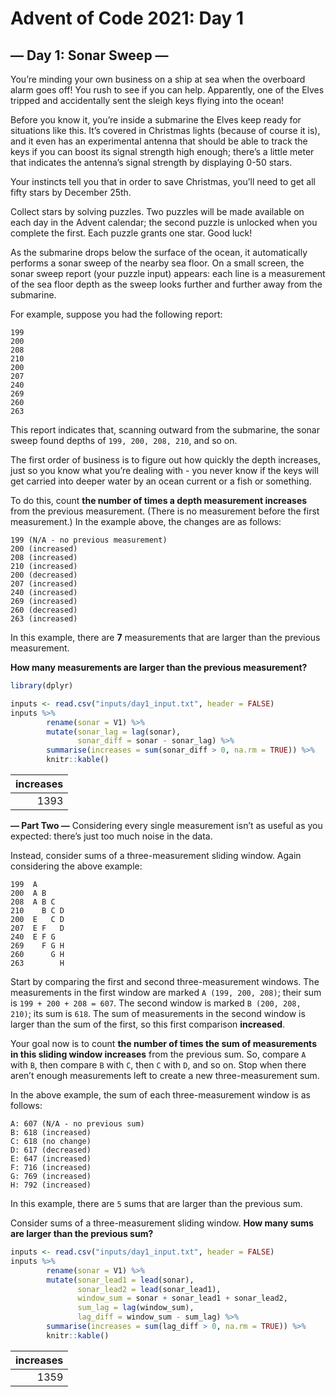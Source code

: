 Advent of Code 2021: Day 1
================

## — Day 1: Sonar Sweep —

You’re minding your own business on a ship at sea when the overboard
alarm goes off! You rush to see if you can help. Apparently, one of the
Elves tripped and accidentally sent the sleigh keys flying into the
ocean!

Before you know it, you’re inside a submarine the Elves keep ready for
situations like this. It’s covered in Christmas lights (because of
course it is), and it even has an experimental antenna that should be
able to track the keys if you can boost its signal strength high enough;
there’s a little meter that indicates the antenna’s signal strength by
displaying 0-50 stars.

Your instincts tell you that in order to save Christmas, you’ll need to
get all fifty stars by December 25th.

Collect stars by solving puzzles. Two puzzles will be made available on
each day in the Advent calendar; the second puzzle is unlocked when you
complete the first. Each puzzle grants one star. Good luck!

As the submarine drops below the surface of the ocean, it automatically
performs a sonar sweep of the nearby sea floor. On a small screen, the
sonar sweep report (your puzzle input) appears: each line is a
measurement of the sea floor depth as the sweep looks further and
further away from the submarine.

For example, suppose you had the following report:

    199
    200
    208
    210
    200
    207
    240
    269
    260
    263

This report indicates that, scanning outward from the submarine, the
sonar sweep found depths of `199, 200, 208, 210`, and so on.

The first order of business is to figure out how quickly the depth
increases, just so you know what you’re dealing with - you never know if
the keys will get carried into deeper water by an ocean current or a
fish or something.

To do this, count **the number of times a depth measurement increases**
from the previous measurement. (There is no measurement before the first
measurement.) In the example above, the changes are as follows:

    199 (N/A - no previous measurement)
    200 (increased)
    208 (increased)
    210 (increased)
    200 (decreased)
    207 (increased)
    240 (increased)
    269 (increased)
    260 (decreased)
    263 (increased)

In this example, there are **7** measurements that are larger than the
previous measurement.

**How many measurements are larger than the previous measurement?**

``` r
library(dplyr)

inputs <- read.csv("inputs/day1_input.txt", header = FALSE)
inputs %>% 
        rename(sonar = V1) %>% 
        mutate(sonar_lag = lag(sonar),
               sonar_diff = sonar - sonar_lag) %>% 
        summarise(increases = sum(sonar_diff > 0, na.rm = TRUE)) %>% 
        knitr::kable()
```

| increases |
|----------:|
|      1393 |

**— Part Two —** Considering every single measurement isn’t as useful as
you expected: there’s just too much noise in the data.

Instead, consider sums of a three-measurement sliding window. Again
considering the above example:

    199  A      
    200  A B    
    208  A B C  
    210    B C D
    200  E   C D
    207  E F   D
    240  E F G  
    269    F G H
    260      G H
    263        H

Start by comparing the first and second three-measurement windows. The
measurements in the first window are marked `A (199, 200, 208)`; their
sum is `199 + 200 + 208 = 607`. The second window is marked
`B (200, 208, 210)`; its sum is `618`. The sum of measurements in the
second window is larger than the sum of the first, so this first
comparison **increased**.

Your goal now is to count **the number of times the sum of measurements
in this sliding window increases** from the previous sum. So, compare
`A` with `B`, then compare `B` with `C`, then `C` with `D`, and so on.
Stop when there aren’t enough measurements left to create a new
three-measurement sum.

In the above example, the sum of each three-measurement window is as
follows:

    A: 607 (N/A - no previous sum)
    B: 618 (increased)
    C: 618 (no change)
    D: 617 (decreased)
    E: 647 (increased)
    F: 716 (increased)
    G: 769 (increased)
    H: 792 (increased)

In this example, there are `5` sums that are larger than the previous
sum.

Consider sums of a three-measurement sliding window. **How many sums are
larger than the previous sum?**

``` r
inputs <- read.csv("inputs/day1_input.txt", header = FALSE)
inputs %>% 
        rename(sonar = V1) %>% 
        mutate(sonar_lead1 = lead(sonar),
               sonar_lead2 = lead(sonar_lead1),
               window_sum = sonar + sonar_lead1 + sonar_lead2, 
               sum_lag = lag(window_sum),
               lag_diff = window_sum - sum_lag) %>% 
        summarise(increases = sum(lag_diff > 0, na.rm = TRUE)) %>% 
        knitr::kable()
```

| increases |
|----------:|
|      1359 |
